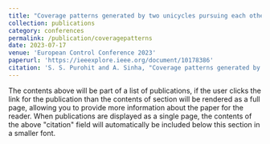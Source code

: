 ```yaml
---
title: "Coverage patterns generated by two unicycles pursuing each other"
collection: publications
category: conferences
permalink: /publication/coveragepatterns
date: 2023-07-17
venue: 'European Control Conference 2023'
paperurl: 'https://ieeexplore.ieee.org/document/10178386'
citation: 'S. S. Purohit and A. Sinha, "Coverage patterns generated by two unicycles pursuing each other," 2023 European Control Conference (ECC), Bucharest, Romania, 2023, pp. 1-6, doi: 10.23919/ECC57647.2023.10178386.'
---
```


The contents above will be part of a list of publications, if the user clicks the link for the publication than the contents of section will be rendered as a full page, allowing you to provide more information about the paper for the reader. When publications are displayed as a single page, the contents of the above "citation" field will automatically be included below this section in a smaller font.
